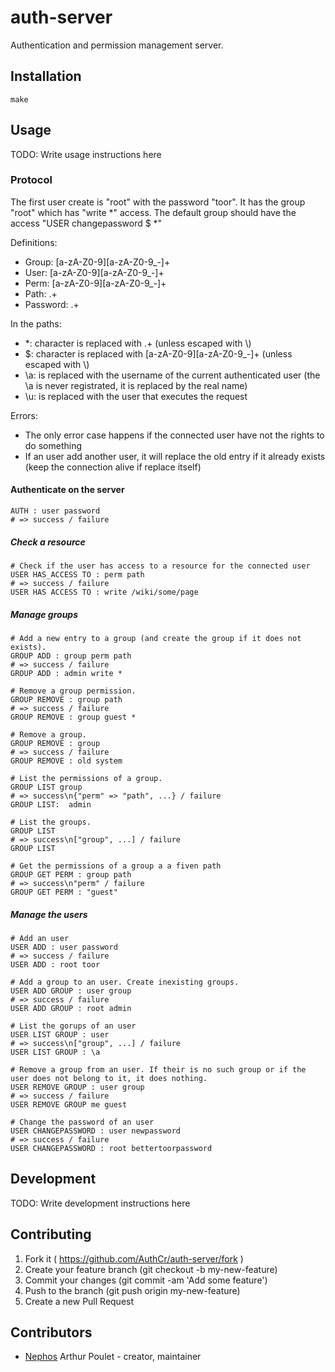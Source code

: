 # auth-server

Authentication and permission management server.

## Installation

    make

## Usage

TODO: Write usage instructions here

### Protocol

The first user create is "root" with the password "toor". It has the group "root" which has "write \*" access.
The default group should have the access "USER changepassword \$ \*"


Definitions:

* Group: \[a-zA-Z0-9][a-zA-Z0-9_-]+
* User: \[a-zA-Z0-9][a-zA-Z0-9_-]+
* Perm: \[a-zA-Z0-9][a-zA-Z0-9_-]+
* Path: .+
* Password: .+

In the paths:

* \*: character is replaced with .+ (unless escaped with \\)
* \$: character is replaced with \[a-zA-Z0-9][a-zA-Z0-9_-]+ (unless escaped with \\)
* \a: is replaced with the username of the current authenticated user (the \a is never registrated, it is replaced by the real name)
* \u: is replaced with the user that executes the request

Errors:

* The only error case happens if the connected user have not the rights to do something
* If an user add another user, it will replace the old entry if it already exists (keep the connection alive if replace itself)

#### Authenticate on the server

    AUTH : user password
    # => success / failure

##### Check a resource

    # Check if the user has access to a resource for the connected user
    USER HAS_ACCESS TO : perm path
    # => success / failure
    USER HAS ACCESS TO : write /wiki/some/page

##### Manage groups

    # Add a new entry to a group (and create the group if it does not exists).
    GROUP ADD : group perm path
    # => success / failure
    GROUP ADD : admin write *

    # Remove a group permission.
    GROUP REMOVE : group path
    # => success / failure
    GROUP REMOVE : group guest *

    # Remove a group.
    GROUP REMOVE : group
    # => success / failure
    GROUP REMOVE : old system

    # List the permissions of a group.
    GROUP LIST group
    # => success\n{"perm" => "path", ...} / failure
    GROUP LIST:  admin

    # List the groups.
    GROUP LIST
    # => success\n["group", ...] / failure
    GROUP LIST

    # Get the permissions of a group a a fiven path
    GROUP GET PERM : group path
    # => success\n"perm" / failure
    GROUP GET PERM : "guest"

##### Manage the users

    # Add an user
    USER ADD : user password
    # => success / failure
    USER ADD : root toor

    # Add a group to an user. Create inexisting groups.
    USER ADD GROUP : user group
    # => success / failure
    USER ADD GROUP : root admin

    # List the gorups of an user
    USER LIST GROUP : user
    # => success\n["group", ...] / failure
    USER LIST GROUP : \a

    # Remove a group from an user. If their is no such group or if the user does not belong to it, it does nothing.
    USER REMOVE GROUP : user group
    # => success / failure
    USER REMOVE GROUP me guest

    # Change the password of an user
    USER CHANGEPASSWORD : user newpassword
    # => success / failure
    USER CHANGEPASSWORD : root bettertoorpassword


## Development

TODO: Write development instructions here

## Contributing

1. Fork it ( https://github.com/AuthCr/auth-server/fork )
2. Create your feature branch (git checkout -b my-new-feature)
3. Commit your changes (git commit -am 'Add some feature')
4. Push to the branch (git push origin my-new-feature)
5. Create a new Pull Request

## Contributors

- [Nephos](https://github.com/Nephos) Arthur Poulet - creator, maintainer
